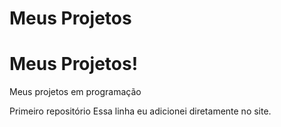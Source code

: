 # Meus Projetos
# Meus Projetos!
 Meus projetos em programação

 Primeiro repositório
 Essa linha eu adicionei diretamente no site.

